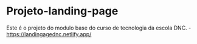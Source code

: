 # Projeto-landing-page
Este é o projeto do modulo base do curso de tecnologia da escola DNC.
-https://landingagednc.netlify.app/
